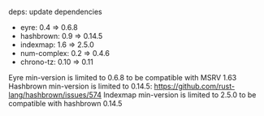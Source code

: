deps: update dependencies

- eyre: 0.4 => 0.6.8
- hashbrown: 0.9 => 0.14.5
- indexmap: 1.6 => 2.5.0
- num-complex: 0.2 => 0.4.6
- chrono-tz: 0.10 => 0.11

Eyre min-version is limited to 0.6.8 to be compatible with MSRV 1.63
Hashbrown min-version is limited to 0.14.5:
  https://github.com/rust-lang/hashbrown/issues/574
Indexmap min-version is limited to 2.5.0 to be compatible with hashbrown 0.14.5

